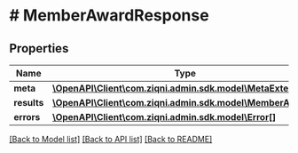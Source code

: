 # # MemberAwardResponse

## Properties

Name | Type | Description | Notes
------------ | ------------- | ------------- | -------------
**meta** | [**\OpenAPI\Client\com.ziqni.admin.sdk.model\MetaExtended**](MetaExtended.md) |  |
**results** | [**\OpenAPI\Client\com.ziqni.admin.sdk.model\MemberAward[]**](MemberAward.md) |  | [optional]
**errors** | [**\OpenAPI\Client\com.ziqni.admin.sdk.model\Error[]**](Error.md) |  | [optional]

[[Back to Model list]](../../README.md#models) [[Back to API list]](../../README.md#endpoints) [[Back to README]](../../README.md)
